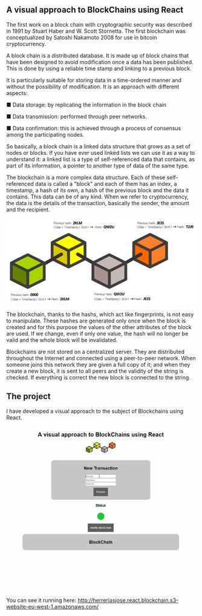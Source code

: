 A visual approach to BlockChains using React
-------------------------------------------- 

The first work on a block chain with cryptographic security was described in 1991 by Stuart Haber and W. Scott Stornetta. The first blockchain was conceptualized by Satoshi Nakamoto 2008 for use in bitcoin cryptocurrency.

A block chain is a distributed database. It is made up of block chains that have been designed to avoid modification once a data has been published. This is done by using a reliable time stamp and linking to a previous block. 

It is particularly suitable for storing data in a time-ordered manner and without the possibility of modification. It is an approach with different aspects:

■ Data storage: by replicating the information in the block chain

■ Data transmission: performed through peer networks.

■ Data confirmation: this is achieved through a process of consensus among the participating nodes. 

So basically, a block chain is a linked data structure that grows as a set of nodes or blocks. If you have ever used linked lists we can use it as a way to understand it: a linked list is a type of self-referenced data that contains, as part of its information, a pointer to another type of data of the same type. 

The blockchain is a more complex data structure. Each of these self-referenced data is called a "block" and each of them has an index, a timestamp, a hash of its own, a hash of the previous block and the data it contains. This data can be of any kind. When we refer to cryptocurrency, the data is the details of the transaction, basically the sender, the amount and the recipient. 

<p align="center">
<img src="img/blockchain.png">
</p>

The blockchain, thanks to the hashs, which act like fingerprints, is not easy to manipulate.  These hashes are generated only once when the block is created and for this purpose the values of the other attributes of the block are used. If we change, even if only one value, the hash will no longer be valid and the whole block will be invalidated.

Blockchains are not stored on a centralized server. They are distributed throughout the Internet and connected using a peer-to-peer network. When someone joins this network they are given a full copy of it; and when they create a new block, it is sent to all peers and the validity of the string is checked. If everything is correct the new block is connected to the string. 

The project
-----------

I have developed a visual approach to the subject of Blockchains using React.
<p align="center">
<img src="img/animation_large.gif" width="440px" height="435px">
</p>

You can see it running here: <http://herreriasjose.react.blockchain.s3-website-eu-west-1.amazonaws.com/>

